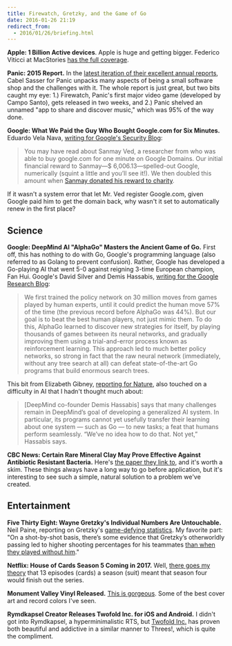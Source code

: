 ```yaml
---
title: Firewatch, Gretzky, and the Game of Go
date: 2016-01-26 21:19
redirect_from: 
  - 2016/01/26/briefing.html
---
```

**Apple: 1 Billion Active devices**. Apple is huge and getting bigger. Federico Viticci at MacStories [has the full coverage](https://www.macstories.net/news/apple-q1-2016-results-75-9-billion-revenue-74-8-million-iphones-16-1-million-ipads-sold/).

**Panic: 2015 Report.** In the [latest iteration of their excellent annual reports](http://panic.com/blog/the-2015-panic-report/), Cabel Sasser for Panic unpacks many aspects of being a small software shop and the challenges with it. The whole report is just great, but two bits caught my eye: 1.) Firewatch, Panic's first major video game (developed by Campo Santo), gets released in two weeks, and 2.) Panic shelved an unnamed "app to share and discover music," which was 95% of the way done.

**Google: What We Paid the Guy Who Bought Google.com for Six Minutes.** Eduardo Vela Nava, [writing for Google's Security Blog](https://googleonlinesecurity.blogspot.com/2016/01/google-security-rewards-2015-year-in.html):

> You may have read about Sanmay Ved, a researcher from who was able to buy google.com for one minute on Google Domains. Our initial financial reward to Sanmay—$ 6,006.13—spelled-out Google, numerically (squint a little and you’ll see it!). We then doubled this amount when [Sanmay donated his reward to charity](http://www.businessinsider.com/google-rewarded-the-guy-who-bought-googlecom-2015-10).

If it wasn't a system error that let Mr. Ved register Google.com, given Google paid him to get the domain back, why wasn't it set to automatically renew in the first place?

## Science

**Google: DeepMind AI "AlphaGo" Masters the Ancient Game of Go.** First off, this has nothing to do with Go, Google's programming language (also referred to as Golang to prevent confusion). Rather, Google has developed a Go-playing AI that went 5-0 against reigning 3-time European champion, Fan Hui. Google's David Silver and Demis Hassabis, [writing for the Google Research Blog](http://googleresearch.blogspot.com/2016/01/alphago-mastering-ancient-game-of-go.html):

> We first trained the policy network on 30 million moves from games played by human experts, until it could predict the human move 57% of the time (the previous record before AlphaGo was 44%). But our goal is to beat the best human players, not just mimic them. To do this, AlphaGo learned to discover new strategies for itself, by playing thousands of games between its neural networks, and gradually improving them using a trial-and-error process known as reinforcement learning. This approach led to much better policy networks, so strong in fact that the raw neural network (immediately, without any tree search at all) can defeat state-of-the-art Go programs that build enormous search trees.

This bit from Elizabeth Gibney, [reporting for Nature](http://www.nature.com/news/google-ai-algorithm-masters-ancient-game-of-go-1.19234), also touched on a difficulty in AI that I hadn't thought much about:

> [DeepMind co-founder Demis Hassabis] says that many challenges remain in DeepMind’s goal of developing a generalized AI system. In particular, its programs cannot yet usefully transfer their learning about one system — such as Go — to new tasks; a feat that humans perform seamlessly. “We’ve no idea how to do that. Not yet,” Hassabis says.

**CBC News: Certain Rare Mineral Clay May Prove Effective Against Antibiotic Resistant Bacteria.** Here's [the paper they link to](http://mbio.asm.org/content/7/1/e01842-15.full), and it's worth a skim. These things always have a long way to go before application, but it's interesting to see such a simple, natural solution to a problem we've created.

## Entertainment

**Five Thirty Eight: Wayne Gretzky's Individual Numbers Are Untouchable.** Neil Paine, reporting on Gretzky's [game-defying statistics](http://fivethirtyeight.com/features/a-belated-birthday-tribute-to-wayne-gretzky-and-his-ridiculous-stats/). My favorite part: "On a shot-by-shot basis, there’s some evidence that Gretzky’s otherworldly passing led to higher shooting percentages for his teammates [than when they played without him](http://fivethirtyeight.com/features/randy-moss-may-well-have-been-the-greatest-receiver-of-all-time/)."

**Netflix: House of Cards Season 5 Coming in 2017.** Well, [there goes my theory](https://twitter.com/HouseofCards/status/692856369876045826) that 13 episodes (cards) a season (suit) meant that season four would finish out the series.

**Monument Valley Vinyl Released.** [This is gorgeous](http://store.iam8bit.com/collections/monument-valley/products/monument-valley-vinyl-soundtrack-2xlp). Some of the best cover art and record colors I've seen.

**Rymdkapsel Creator Releases Twofold Inc. for iOS and Android.** I didn't got into Rymdkapsel, a hyperminimalistic RTS, but [Twofold Inc.](http://twofoldinc.com) has proven both beautiful and addictive in a similar manner to Threes!, which is quite the compliment.  

